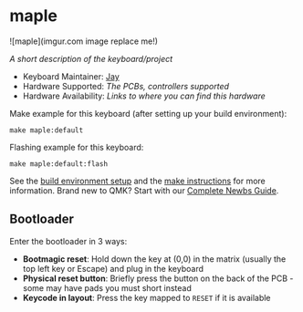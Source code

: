 # maple

![maple](imgur.com image replace me!)

*A short description of the keyboard/project*

* Keyboard Maintainer: [Jay](https://github.com/Toofty5)
* Hardware Supported: *The PCBs, controllers supported*
* Hardware Availability: *Links to where you can find this hardware*

Make example for this keyboard (after setting up your build environment):

    make maple:default

Flashing example for this keyboard:

    make maple:default:flash

See the [build environment setup](https://docs.qmk.fm/#/getting_started_build_tools) and the [make instructions](https://docs.qmk.fm/#/getting_started_make_guide) for more information. Brand new to QMK? Start with our [Complete Newbs Guide](https://docs.qmk.fm/#/newbs).

## Bootloader

Enter the bootloader in 3 ways:

* **Bootmagic reset**: Hold down the key at (0,0) in the matrix (usually the top left key or Escape) and plug in the keyboard
* **Physical reset button**: Briefly press the button on the back of the PCB - some may have pads you must short instead
* **Keycode in layout**: Press the key mapped to `RESET` if it is available
